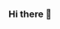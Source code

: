 ### Hi there 👋

<!--
**sudijuma/sudijuma** is a ✨ _special_ ✨ repository because its `README.md` (this file) appears on your GitHub profile.

Here are some ideas to get you started:

- 🔭 I’m currently working on a Portfolio project
- 🌱 I’m currently learning Javascript
- 👯 I’m looking to collaborate on anything interesting
- 💬 Ask me about anything you like
- 📫 How to reach me: https://www.linkedin.com/in/sudi-mwakimako-6713b098/

-->
